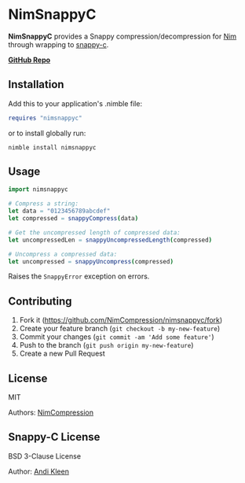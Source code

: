 # NimSnappyC

**NimSnappyC** provides a Snappy compression/decompression for [Nim](https://nim-lang.org) through wrapping to [snappy-c](https://github.com/andikleen/snappy-c).

**[GitHub Repo](https://github.com/NimCompression/nimsnappyc)**

## Installation

Add this to your application's .nimble file:

```nim
requires "nimsnappyc"
```

or to install globally run:

```
nimble install nimsnappyc
```

## Usage

```nim
import nimsnappyc

# Compress a string:
let data = "0123456789abcdef"
let compressed = snappyCompress(data)

# Get the uncompressed length of compressed data:
let uncompressedLen = snappyUncompressedLength(compressed)

# Uncompress a compressed data:
let uncompressed = snappyUncompress(compressed)
```

Raises the ```SnappyError``` exception on errors.

## Contributing

1. Fork it (https://github.com/NimCompression/nimsnappyc/fork)
2. Create your feature branch (`git checkout -b my-new-feature`)
3. Commit your changes (`git commit -am 'Add some feature'`)
4. Push to the branch (`git push origin my-new-feature`)
5. Create a new Pull Request

## License
MIT

Authors: [NimCompression](https://github.com/NimCompression)

## Snappy-C License
BSD 3-Clause License

Author: [Andi Kleen](https://github.com/andikleen)